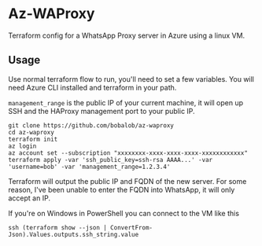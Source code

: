 # Az-WAProxy

Terraform config for a WhatsApp Proxy server in Azure using a linux VM.

## Usage

Use normal terraform flow to run, you'll need to set a few variables. You will need Azure CLI installed and terraform in your path.

```management_range``` is the public IP of your current machine, it will open up SSH and the HAProxy management port to your public IP.

    git clone https://github.com/bobalob/az-waproxy
    cd az-waproxy
    terraform init
    az login
    az account set --subscription "xxxxxxxx-xxxx-xxxx-xxxx-xxxxxxxxxxxx"
    terraform apply -var 'ssh_public_key=ssh-rsa AAAA...' -var 'username=bob' -var 'management_range=1.2.3.4'

Terraform will output the public IP and FQDN of the new server. For some reason, I've been unable to enter the FQDN into WhatsApp, it will only accept an IP.

If you're on Windows in PowerShell you can connect to the VM like this

    ssh (terraform show --json | ConvertFrom-Json).Values.outputs.ssh_string.value
